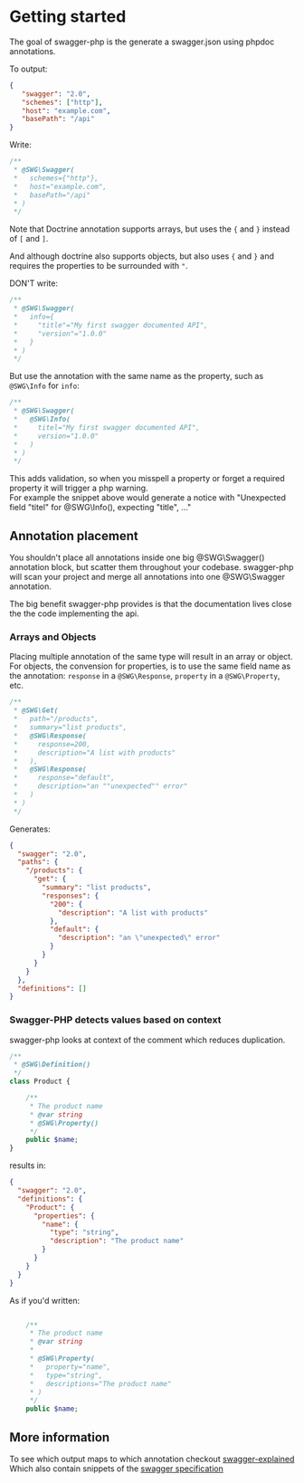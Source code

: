 # Getting started

The goal of swagger-php is the generate a swagger.json using phpdoc annotations.

To output:

```json
{
   "swagger": "2.0",
   "schemes": ["http"],
   "host": "example.com",
   "basePath": "/api"
}
```

Write:

```php
/**
 * @SWG\Swagger(
 *   schemes={"http"},
 *   host="example.com",
 *   basePath="/api"
 * )
 */
```

Note that Doctrine annotation supports arrays, but uses the `{` and `}` instead of `[` and `]`.

And although doctrine also supports objects, but also uses `{` and `}` and requires the properties to be surrounded with `"`.

DON'T write:

```php
/**
 * @SWG\Swagger(
 *   info={
 *     "title"="My first swagger documented API",
 *     "version"="1.0.0"
 *   }
 * )
 */
```

But use the annotation with the same name as the property, such as `@SWG\Info` for `info`:

```php
/**
 * @SWG\Swagger(
 *   @SWG\Info(
 *     titel="My first swagger documented API",
 *     version="1.0.0"
 *   )
 * )
 */
```

This adds validation, so when you misspell a property or forget a required property it will trigger a php warning.  
For example the snippet above would generate a notice with "Unexpected field "titel" for @SWG\Info(), expecting "title", ..."


## Annotation placement

You shouldn't place all annotations inside one big @SWG\Swagger() annotation block, but scatter them throughout your codebase.
swagger-php will scan your project and merge all annotations into one @SWG\Swagger annotation.

The big benefit swagger-php provides is that the documentation lives close the the code implementing the api.

### Arrays and Objects

Placing multiple annotation of the same type will result in an array or object.
For objects, the convension for properties, is to use the same field name as the annotation: `response` in a `@SWG\Response`, `property` in a `@SWG\Property`, etc.

```php
/**
 * @SWG\Get(
 *   path="/products",
 *   summary="list products",
 *   @SWG\Response(
 *     response=200,
 *     description="A list with products"
 *   ),
 *   @SWG\Response(
 *     response="default",
 *     description="an ""unexpected"" error"
 *   )
 * )
 */
```

Generates:

```json
{
  "swagger": "2.0",
  "paths": {
    "/products": {
      "get": {
        "summary": "list products",
        "responses": {
          "200": {
            "description": "A list with products"
          },
          "default": {
            "description": "an \"unexpected\" error"
          }
        }
      }
    }
  },
  "definitions": []
}
```

### Swagger-PHP detects values based on context

swagger-php looks at context of the comment which reduces duplication.

```php
/**
 * @SWG\Definition()
 */
class Product {

    /**
     * The product name
     * @var string
     * @SWG\Property()
     */
    public $name;
}
```

results in:

```json
{
  "swagger": "2.0",
  "definitions": {
    "Product": {
      "properties": {
        "name": {
          "type": "string",
          "description": "The product name"
        }
      }
    }
  }
}
```

As if you'd written:

```php

    /**
     * The product name
     * @var string
     *
     * @SWG\Property(
     *   property="name",
     *   type="string",
     *   descriptions="The product name" 
     * )
     */
    public $name;
```

## More information

To see which output maps to which annotation checkout [swagger-explained](http://bfanger.github.io/swagger-explained/)
Which also contain snippets of the [swagger specification](http://github.com/swagger-api/swagger-spec)
